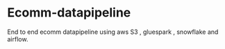 # Ecomm-datapipeline
End to end ecomm datapipeline using aws S3 , gluespark , snowflake and airflow.
